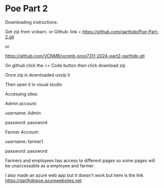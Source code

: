 # Poe Part 2

Downloading instructions:

Get zip from vclearn.
or
Github: link = https://github.com/garthdp/Poe-Part-2.git 

or 

https://github.com/VCNMB/vcnmb-prog7311-2024-part2-garthdp.git

On github click the <> Code button then click download zip

Once zip is downloaded unzip it

Then open it in visual studio


Accessing sites:

Admin account:

username: Admin

password: password


Farmer Account:

username: farmer1

password: password


Farmers and employees has access to different pages so some pages will be unaccessable as a employee and farmer.


I also made an azure web app but it doesn't work but here is the link https://garthdppoe.azurewebsites.net
